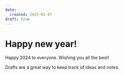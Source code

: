 ```yaml
---
date:
  created: 2025-01-07
draft: true
---
```


# Happy new year!

Happy 2024 to everyone. Wishing you all the best!
<!-- more -->

Drafts are a great way to keep track of ideas and notes.